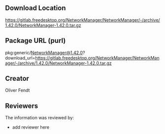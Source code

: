 ## Download Location

https://gitlab.freedesktop.org/NetworkManager/NetworkManager/-/archive/1.42.0/NetworkManager-1.42.0.tar.gz

## Package URL (purl)

pkg:generic/NetworkManager@1.42.0?download_url=https://gitlab.freedesktop.org/NetworkManager/NetworkManager/-/archive/1.42.0/NetworkManager-1.42.0.tar.gz

## Creator

Oliver Fendt

## Reviewers

The information was reviewed by:

* add reviewer here
